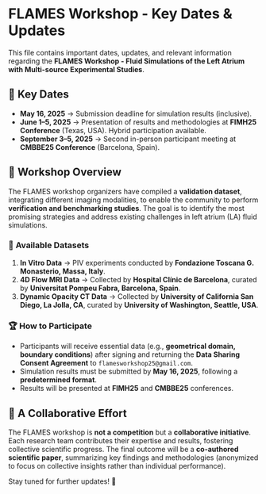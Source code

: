 # FLAMES Workshop - Key Dates & Updates

This file contains important dates, updates, and relevant information regarding the **FLAMES Workshop - Fluid Simulations of the Left Atrium with Multi-source Experimental Studies**.

## 📅 **Key Dates**

- **May 16, 2025** → Submission deadline for simulation results (inclusive).
- **June 1–5, 2025** → Presentation of results and methodologies at **FIMH25 Conference** (Texas, USA). Hybrid participation available.
- **September 3–5, 2025** → Second in-person participant meeting at **CMBBE25 Conference** (Barcelona, Spain).

## 📢 **Workshop Overview**

The FLAMES workshop organizers have compiled a **validation dataset**, integrating different imaging modalities, to enable the community to perform **verification and benchmarking studies**. The goal is to identify the most promising strategies and address existing challenges in left atrium (LA) fluid simulations.

### 📂 **Available Datasets**

1. **In Vitro Data** → PIV experiments conducted by **Fondazione Toscana G. Monasterio, Massa, Italy**.
2. **4D Flow MRI Data** → Collected by **Hospital Clínic de Barcelona**, curated by **Universitat Pompeu Fabra, Barcelona, Spain**.
3. **Dynamic Opacity CT Data** → Collected by **University of California San Diego, La Jolla, CA**, curated by **University of Washington, Seattle, USA**.

### 🏆 **How to Participate**

- Participants will receive essential data (e.g., **geometrical domain, boundary conditions**) after signing and returning the **Data Sharing Consent Agreement** to `flamesworkshop25@gmail.com`.
- Simulation results must be submitted by **May 16, 2025**, following a **predetermined format**.
- Results will be presented at **FIMH25** and **CMBBE25** conferences.

## 🤝 **A Collaborative Effort**

The FLAMES workshop is **not a competition** but a **collaborative initiative**. Each research team contributes their expertise and results, fostering collective scientific progress. The final outcome will be a **co-authored scientific paper**, summarizing key findings and methodologies (anonymized to focus on collective insights rather than individual performance).

Stay tuned for further updates! 🚀
